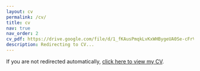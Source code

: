 ```yaml
---
layout: cv
permalink: /cv/
title: cv
nav: true
nav_order: 2
cv_pdf: https://drive.google.com/file/d/1_fKAusPmqkLvKxWHBygeUA0Se-cFrVFz/view?usp=sharing
description: Redirecting to CV...
---
```


<script>
window.location.href = "https://drive.google.com/file/d/1_fKAusPmqkLvKxWHBygeUA0Se-cFrVFz/view?usp=sharing";
</script>

<p>If you are not redirected automatically, <a href="https://drive.google.com/file/d/1_fKAusPmqkLvKxWHBygeUA0Se-cFrVFz/view?usp=sharing">click here to view my CV</a>.</p>
